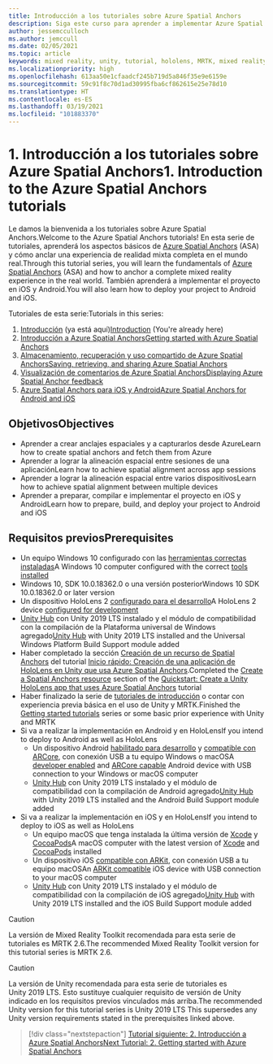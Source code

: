 ```yaml
---
title: Introducción a los tutoriales sobre Azure Spatial Anchors
description: Siga este curso para aprender a implementar Azure Spatial Anchors en una aplicación de realidad mixta.
author: jessemcculloch
ms.author: jemccull
ms.date: 02/05/2021
ms.topic: article
keywords: mixed reality, unity, tutorial, hololens, MRTK, mixed reality toolkit, UWP, Azure spatial anchors, ios, android, Windows 10, ARCore, macOS, Android Build Support, ARKit
ms.localizationpriority: high
ms.openlocfilehash: 613aa50e1cfaadcf245b719d5a846f35e9e6159e
ms.sourcegitcommit: 59c91f8c70d1ad30995fba6cf862615e25e78d10
ms.translationtype: HT
ms.contentlocale: es-ES
ms.lasthandoff: 03/19/2021
ms.locfileid: "101883370"
---
```

# <a name="1-introduction-to-the-azure-spatial-anchors-tutorials"></a><span data-ttu-id="53d7e-104">1. Introducción a los tutoriales sobre Azure Spatial Anchors</span><span class="sxs-lookup"><span data-stu-id="53d7e-104">1. Introduction to the Azure Spatial Anchors tutorials</span></span>

<span data-ttu-id="53d7e-105">Le damos la bienvenida a los tutoriales sobre Azure Spatial Anchors.</span><span class="sxs-lookup"><span data-stu-id="53d7e-105">Welcome to the Azure Spatial Anchors tutorials!</span></span> <span data-ttu-id="53d7e-106">En esta serie de tutoriales, aprenderá los aspectos básicos de <a href="https://azure.microsoft.com/services/spatial-anchors" target="_blank">Azure Spatial Anchors</a> (ASA) y cómo anclar una experiencia de realidad mixta completa en el mundo real.</span><span class="sxs-lookup"><span data-stu-id="53d7e-106">Through this tutorial series, you will learn the fundamentals of <a href="https://azure.microsoft.com/services/spatial-anchors" target="_blank">Azure Spatial Anchors</a> (ASA) and how to anchor a complete mixed reality experience in the real world.</span></span> <span data-ttu-id="53d7e-107">También aprenderá a implementar el proyecto en iOS y Android.</span><span class="sxs-lookup"><span data-stu-id="53d7e-107">You will also learn how to deploy your project to Android and iOS.</span></span>

<span data-ttu-id="53d7e-108">Tutoriales de esta serie:</span><span class="sxs-lookup"><span data-stu-id="53d7e-108">Tutorials in this series:</span></span>

1. <span data-ttu-id="53d7e-109">[Introducción](mr-learning-asa-01.md) (ya está aquí)</span><span class="sxs-lookup"><span data-stu-id="53d7e-109">[Introduction](mr-learning-asa-01.md) (You're already here)</span></span>
2. [<span data-ttu-id="53d7e-110">Introducción a Azure Spatial Anchors</span><span class="sxs-lookup"><span data-stu-id="53d7e-110">Getting started with Azure Spatial Anchors</span></span>](mr-learning-asa-02.md)
3. [<span data-ttu-id="53d7e-111">Almacenamiento, recuperación y uso compartido de Azure Spatial Anchors</span><span class="sxs-lookup"><span data-stu-id="53d7e-111">Saving, retrieving, and sharing Azure Spatial Anchors</span></span>](mr-learning-asa-03.md)
4. [<span data-ttu-id="53d7e-112">Visualización de comentarios de Azure Spatial Anchors</span><span class="sxs-lookup"><span data-stu-id="53d7e-112">Displaying Azure Spatial Anchor feedback</span></span>](mr-learning-asa-04.md)
5. [<span data-ttu-id="53d7e-113">Azure Spatial Anchors para iOS y Android</span><span class="sxs-lookup"><span data-stu-id="53d7e-113">Azure Spatial Anchors for Android and iOS</span></span>](mr-learning-asa-05.md)

## <a name="objectives"></a><span data-ttu-id="53d7e-114">Objetivos</span><span class="sxs-lookup"><span data-stu-id="53d7e-114">Objectives</span></span>

* <span data-ttu-id="53d7e-115">Aprender a crear anclajes espaciales y a capturarlos desde Azure</span><span class="sxs-lookup"><span data-stu-id="53d7e-115">Learn how to create spatial anchors and fetch them from Azure</span></span>
* <span data-ttu-id="53d7e-116">Aprender a lograr la alineación espacial entre sesiones de una aplicación</span><span class="sxs-lookup"><span data-stu-id="53d7e-116">Learn how to achieve spatial alignment across app sessions</span></span>
* <span data-ttu-id="53d7e-117">Aprender a lograr la alineación espacial entre varios dispositivos</span><span class="sxs-lookup"><span data-stu-id="53d7e-117">Learn how to achieve spatial alignment between multiple devices</span></span>
* <span data-ttu-id="53d7e-118">Aprender a preparar, compilar e implementar el proyecto en iOS y Android</span><span class="sxs-lookup"><span data-stu-id="53d7e-118">Learn how to prepare, build, and deploy your project to Android and iOS</span></span>

## <a name="prerequisites"></a><span data-ttu-id="53d7e-119">Requisitos previos</span><span class="sxs-lookup"><span data-stu-id="53d7e-119">Prerequisites</span></span>

* <span data-ttu-id="53d7e-120">Un equipo Windows 10 configurado con las [herramientas correctas instaladas](../../install-the-tools.md)</span><span class="sxs-lookup"><span data-stu-id="53d7e-120">A Windows 10 computer configured with the correct [tools installed](../../install-the-tools.md)</span></span>
* <span data-ttu-id="53d7e-121">Windows 10, SDK 10.0.18362.0 o una versión posterior</span><span class="sxs-lookup"><span data-stu-id="53d7e-121">Windows 10 SDK 10.0.18362.0 or later version</span></span>
* <span data-ttu-id="53d7e-122">Un dispositivo HoloLens 2 [configurado para el desarrollo](../../platform-capabilities-and-apis/using-visual-studio.md#enabling-developer-mode)</span><span class="sxs-lookup"><span data-stu-id="53d7e-122">A HoloLens 2 device [configured for development](../../platform-capabilities-and-apis/using-visual-studio.md#enabling-developer-mode)</span></span>
* <span data-ttu-id="53d7e-123"><a href="https://docs.unity3d.com/Manual/GettingStartedInstallingHub.html" target="_blank">Unity Hub</a> con Unity 2019 LTS instalado y el módulo de compatibilidad con la compilación de la Plataforma universal de Windows agregado</span><span class="sxs-lookup"><span data-stu-id="53d7e-123"><a href="https://docs.unity3d.com/Manual/GettingStartedInstallingHub.html" target="_blank">Unity Hub</a> with Unity 2019 LTS installed and the Universal Windows Platform Build Support module added</span></span>
* <span data-ttu-id="53d7e-124">Haber completado la sección [Creación de un recurso de Spatial Anchors](https://docs.microsoft.com/azure/spatial-anchors/quickstarts/get-started-unity-hololens#create-a-spatial-anchors-resource) del tutorial [Inicio rápido: Creación de una aplicación de HoloLens en Unity que usa Azure Spatial Anchors](https://docs.microsoft.com/azure/spatial-anchors/quickstarts/get-started-unity-hololens).</span><span class="sxs-lookup"><span data-stu-id="53d7e-124">Completed the [Create a Spatial Anchors resource](https://docs.microsoft.com/azure/spatial-anchors/quickstarts/get-started-unity-hololens#create-a-spatial-anchors-resource) section of the [Quickstart: Create a Unity HoloLens app that uses Azure Spatial Anchors](https://docs.microsoft.com/azure/spatial-anchors/quickstarts/get-started-unity-hololens) tutorial</span></span>
* <span data-ttu-id="53d7e-125">Haber finalizado la serie de [tutoriales de introducción](mr-learning-base-01.md) o contar con experiencia previa básica en el uso de Unity y MRTK.</span><span class="sxs-lookup"><span data-stu-id="53d7e-125">Finished the [Getting started tutorials](mr-learning-base-01.md) series or some basic prior experience with Unity and MRTK</span></span>
* <span data-ttu-id="53d7e-126">Si va a realizar la implementación en Android y en HoloLens</span><span class="sxs-lookup"><span data-stu-id="53d7e-126">If you intend to deploy to Android as well as HoloLens</span></span>
  * <span data-ttu-id="53d7e-127">Un dispositivo Android <a href="https://developer.android.com/studio/debug/dev-options" target="_blank">habilitado para desarrollo</a> y <a href="https://developers.google.com/ar/discover/supported-devices" target="_blank">compatible con ARCore</a>, con conexión USB a tu equipo Windows o macOS</span><span class="sxs-lookup"><span data-stu-id="53d7e-127">A <a href="https://developer.android.com/studio/debug/dev-options" target="_blank">developer enabled</a> and <a href="https://developers.google.com/ar/discover/supported-devices" target="_blank">ARCore capable</a> Android device with USB connection to your Windows or macOS computer</span></span>
  * <span data-ttu-id="53d7e-128"><a href="https://docs.unity3d.com/Manual/GettingStartedInstallingHub.html" target="_blank">Unity Hub</a> con Unity 2019 LTS instalado y el módulo de compatibilidad con la compilación de Android agregado</span><span class="sxs-lookup"><span data-stu-id="53d7e-128"><a href="https://docs.unity3d.com/Manual/GettingStartedInstallingHub.html" target="_blank">Unity Hub</a> with Unity 2019 LTS installed and the Android Build Support module added</span></span>
* <span data-ttu-id="53d7e-129">Si va a realizar la implementación en iOS y en HoloLens</span><span class="sxs-lookup"><span data-stu-id="53d7e-129">If you intend to deploy to iOS as well as HoloLens</span></span>
  * <span data-ttu-id="53d7e-130">Un equipo macOS que tenga instalada la última versión de <a href="https://geo.itunes.apple.com/us/app/xcode/id497799835?mt=12" target="_blank">Xcode</a> y <a href="https://cocoapods.org" target="_blank">CocoaPods</a></span><span class="sxs-lookup"><span data-stu-id="53d7e-130">A macOS computer with the latest version of <a href="https://geo.itunes.apple.com/us/app/xcode/id497799835?mt=12" target="_blank">Xcode</a> and <a href="https://cocoapods.org" target="_blank">CocoaPods</a> installed</span></span>
  * <span data-ttu-id="53d7e-131">Un dispositivo iOS <a href="https://developer.apple.com/documentation/arkit/verifying_device_support_and_user_permission" target="_blank">compatible con ARKit</a>, con conexión USB a tu equipo macOS</span><span class="sxs-lookup"><span data-stu-id="53d7e-131">An <a href="https://developer.apple.com/documentation/arkit/verifying_device_support_and_user_permission" target="_blank">ARKit compatible</a> iOS device with USB connection to your macOS computer</span></span>
  * <span data-ttu-id="53d7e-132"><a href="https://docs.unity3d.com/Manual/GettingStartedInstallingHub.html" target="_blank">Unity Hub</a> con Unity 2019 LTS instalado y el módulo de compatibilidad con la compilación de iOS agregado</span><span class="sxs-lookup"><span data-stu-id="53d7e-132"><a href="https://docs.unity3d.com/Manual/GettingStartedInstallingHub.html" target="_blank">Unity Hub</a> with Unity 2019 LTS installed and the iOS Build Support module added</span></span>

> [!CAUTION]
> <span data-ttu-id="53d7e-133">La versión de Mixed Reality Toolkit recomendada para esta serie de tutoriales es MRTK 2.6.</span><span class="sxs-lookup"><span data-stu-id="53d7e-133">The recommended Mixed Reality Toolkit version for this tutorial series is MRTK 2.6.</span></span>

> [!CAUTION]
> <span data-ttu-id="53d7e-134">La versión de Unity recomendada para esta serie de tutoriales es Unity 2019 LTS. Esto sustituye cualquier requisito de versión de Unity indicado en los requisitos previos vinculados más arriba.</span><span class="sxs-lookup"><span data-stu-id="53d7e-134">The recommended Unity version for this tutorial series is Unity 2019 LTS This supersedes any Unity version requirements stated in the prerequisites linked above.</span></span>

> [!div class="nextstepaction"]
> [<span data-ttu-id="53d7e-135">Tutorial siguiente: 2. Introducción a Azure Spatial Anchors</span><span class="sxs-lookup"><span data-stu-id="53d7e-135">Next Tutorial: 2. Getting started with Azure Spatial Anchors</span></span>](mr-learning-asa-02.md)
